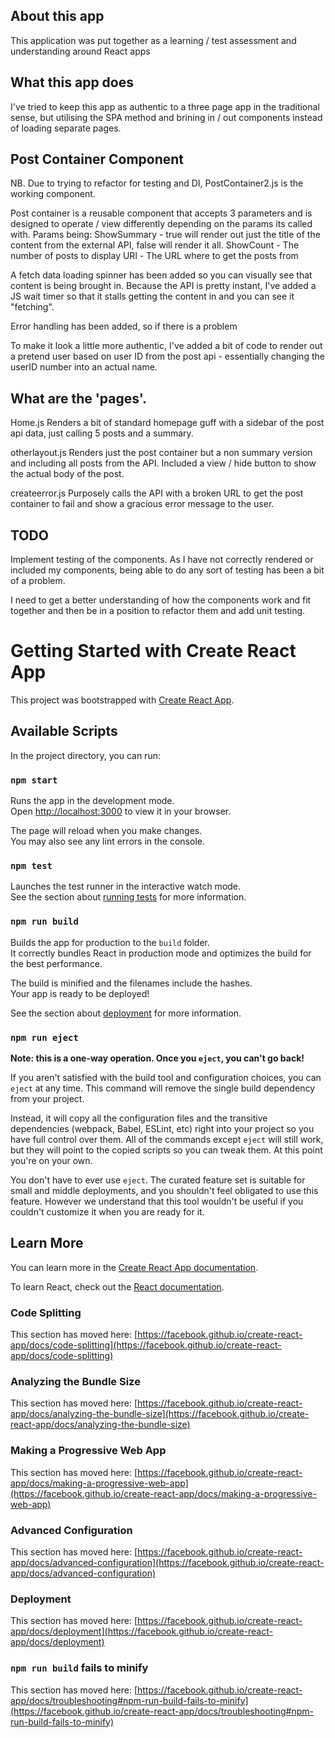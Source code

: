 ## About this app

This application was put together as a learning / test assessment and understanding around React apps

## What this app does

I've tried to keep this app as authentic to a three page app in the traditional sense, but utilising the SPA method and brining in / out components instead of loading separate pages.

## Post Container Component 

NB. Due to trying to refactor for testing and DI, PostContainer2.js is the working component. 

Post container is a reusable component that accepts 3 parameters and is designed to operate / view differently depending on the params its called with. 
Params being:
ShowSummary - true will render out just the title of the content from the external API, false will render it all.
ShowCount - The number of posts to display 
URl - The URL where to get the posts from

A fetch data loading spinner has been added so you can visually see that content is being brought in. Because the API is pretty instant, I've added a JS wait timer so that it stalls getting the content in and you can see it "fetching".

Error handling has been added, so if there is a problem

To make it look a little more authentic, I've added a bit of code to render out a pretend user based on user ID from the post api - essentially changing the userID number into an actual name.  

## What are the 'pages'.
Home.js
Renders a bit of standard homepage guff with a sidebar of the post api data, just calling 5 posts and a summary.

otherlayout.js
Renders just the post container but a non summary version and including all posts from the API. Included a view / hide button to show the actual body of the post. 

createerror.js 
Purposely calls the API with a broken URL to get the post container to fail and show a gracious error message to the user.

## TODO
Implement testing of the components. As I have not correctly rendered or included my components, being able to do any sort of testing has been a bit of a problem.

I need to get a better understanding of how the components work and fit together and then be in a position to refactor them and add unit testing.




# Getting Started with Create React App

This project was bootstrapped with [Create React App](https://github.com/facebook/create-react-app).

## Available Scripts

In the project directory, you can run:

### `npm start`

Runs the app in the development mode.\
Open [http://localhost:3000](http://localhost:3000) to view it in your browser.

The page will reload when you make changes.\
You may also see any lint errors in the console.

### `npm test`

Launches the test runner in the interactive watch mode.\
See the section about [running tests](https://facebook.github.io/create-react-app/docs/running-tests) for more information.

### `npm run build`

Builds the app for production to the `build` folder.\
It correctly bundles React in production mode and optimizes the build for the best performance.

The build is minified and the filenames include the hashes.\
Your app is ready to be deployed!

See the section about [deployment](https://facebook.github.io/create-react-app/docs/deployment) for more information.

### `npm run eject`

**Note: this is a one-way operation. Once you `eject`, you can't go back!**

If you aren't satisfied with the build tool and configuration choices, you can `eject` at any time. This command will remove the single build dependency from your project.

Instead, it will copy all the configuration files and the transitive dependencies (webpack, Babel, ESLint, etc) right into your project so you have full control over them. All of the commands except `eject` will still work, but they will point to the copied scripts so you can tweak them. At this point you're on your own.

You don't have to ever use `eject`. The curated feature set is suitable for small and middle deployments, and you shouldn't feel obligated to use this feature. However we understand that this tool wouldn't be useful if you couldn't customize it when you are ready for it.

## Learn More

You can learn more in the [Create React App documentation](https://facebook.github.io/create-react-app/docs/getting-started).

To learn React, check out the [React documentation](https://reactjs.org/).

### Code Splitting

This section has moved here: [https://facebook.github.io/create-react-app/docs/code-splitting](https://facebook.github.io/create-react-app/docs/code-splitting)

### Analyzing the Bundle Size

This section has moved here: [https://facebook.github.io/create-react-app/docs/analyzing-the-bundle-size](https://facebook.github.io/create-react-app/docs/analyzing-the-bundle-size)

### Making a Progressive Web App

This section has moved here: [https://facebook.github.io/create-react-app/docs/making-a-progressive-web-app](https://facebook.github.io/create-react-app/docs/making-a-progressive-web-app)

### Advanced Configuration

This section has moved here: [https://facebook.github.io/create-react-app/docs/advanced-configuration](https://facebook.github.io/create-react-app/docs/advanced-configuration)

### Deployment

This section has moved here: [https://facebook.github.io/create-react-app/docs/deployment](https://facebook.github.io/create-react-app/docs/deployment)

### `npm run build` fails to minify

This section has moved here: [https://facebook.github.io/create-react-app/docs/troubleshooting#npm-run-build-fails-to-minify](https://facebook.github.io/create-react-app/docs/troubleshooting#npm-run-build-fails-to-minify)
